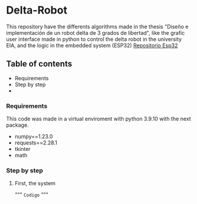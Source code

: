 # **Delta-Robot**
This repository have the differents algorithms made in the thesis "Diseño e implementación de un robot delta de 3 grados de libertad", like the grafic user interface made in python to control the delta robot in the university EIA, and the logic in the embedded system (ESP32) [Repositorio Esp32](https://github.com/JhonierNegrete10/Delta-Robot-Esp32)



## **Table of contents**
- Requirements 
- Step by step
-

### **Requirements** 
This code was made in a virtual enviroment with python 3.9.10 with the next package. 
- numpy==1.23.0
- requests==2.28.1
- tkinter 
- math 

### **Step by step**
1. First, the system 

    """
    `Codigo` 
    """